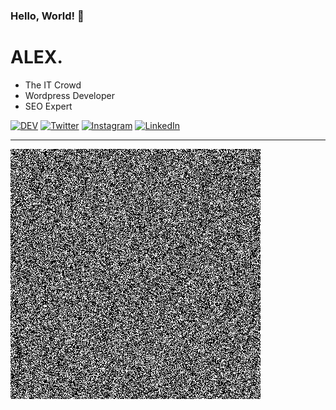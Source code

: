 ### Hello, World! 👋

ALEX.
=============

- The IT Crowd
- Wordpress Developer
- SEO Expert

[![DEV](https://img.shields.io/badge/RUNCMD.ru-%23000000.svg?&style=flat-square&logo=dev.to&logoColor=white)](https://runcmd.ru "exxtesy's Homepage") [![Twitter](https://img.shields.io/badge/Twitter-%231DA1F2.svg?&style=flat-square&logo=twitter&logoColor=white)](https://twitter.com/exxtesy) [![Instagram](https://img.shields.io/badge/Instagram-FF4500?style=flat-square&logo=instagram&logoColor=white)](https://www.instagram.com/exxtesy/ "exxtesy's Instagram") [![LinkedIn](https://img.shields.io/badge/LinkedIn-%230077B5.svg?&style=flat-square&logo=linkedin&logoColor=white)](https://linkedin.com/in/alekseykoshelev)

---

![hello my name is](noise-full.png)
